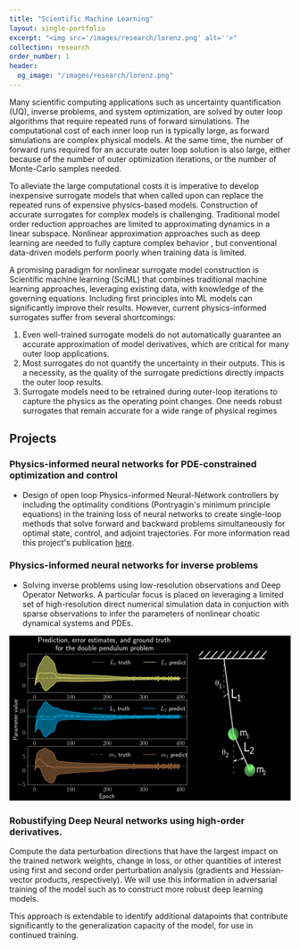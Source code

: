 ```yaml
---
title: "Scientific Machine Learning"
layout: single-portfolio
excerpt: "<img src='/images/research/lorenz.png' alt=''>"
collection: research
order_number: 1
header: 
  og_image: "/images/research/lorenz.png"
---
```




Many scientific computing applications such as uncertainty quantification (UQ), inverse problems, and system optimization, are solved by outer loop algorithms that require repeated runs of forward simulations. The computational cost of each inner loop run is typically large, as forward simulations are complex physical models. At the same time, the number of forward runs required for an accurate outer loop solution is also large, either because of the number of outer optimization iterations, or the number of Monte-Carlo samples needed. 

To alleviate the large computational costs it is imperative to develop inexpensive surrogate models that when called upon can replace the repeated runs of expensive physics-based models. Construction of accurate surrogates for complex models is challenging. Traditional model order reduction approaches are limited to approximating dynamics in a linear subspace. Nonlinear approximation approaches such as deep learning are needed to fully capture complex behavior , but conventional data-driven models perform poorly when training data is limited.

A promising paradigm for nonlinear surrogate model construction is Scientific machine learning (SciML) that combines traditional machine learning approaches, leveraging existing data, with knowledge of the governing equations. Including first principles into ML models can significantly improve their results. However, current physics-informed surrogates suffer from several shortcomings: 
1. Even well-trained surrogate models do not automatically guarantee an accurate approximation of model derivatives, which are critical for many outer loop applications. 
2. Most surrogates do not quantify the uncertainty in their outputs. This is a necessity, as the quality of the surrogate predictions directly impacts the outer loop results. 
3. Surrogate models need to be retrained during outer-loop iterations to capture the physics as the operating point changes. One needs robust surrogates that remain accurate for a wide range of physical regimes

## Projects


### Physics-informed neural networks for PDE-constrained optimization and control

* Design of open loop Physics-informed Neural-Network controllers by including the optimality conditions (Pontryagin's minimum principle equations) in the training loss of neural networks to create single-loop methods that solve forward and backward problems simultaneously for optimal state, control, and  adjoint trajectories. For more information read this project's publication [here](/Publication/CPINN). 


### Physics-informed neural networks for inverse problems

* Solving inverse problems using low-resolution observations and Deep Operator Networks. A particular focus is placed on leveraging a limited set of high-resolution direct numerical simulation data in conjuction with sparse observations to infer the parameters of nonlinear choatic dynamical systems and PDEs. 


![hsdasd](/images/research/deepo.png)

### Robustifying Deep Neural networks using high-order derivatives.

Compute the data perturbation directions that have the largest impact on the trained network weights, change in loss, or other quantities of interest using first and second order perturbation analysis (gradients and Hessian-vector products, respectively). We will use this information in adversarial training of the model such as to construct more robust deep learning models.

This approach is extendable to identify additional datapoints that contribute significantly to the generalization capacity of the model, for use in continued training. 
